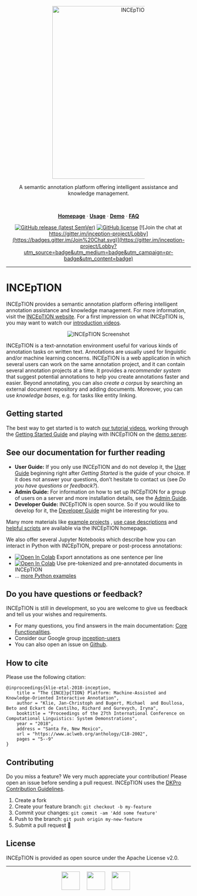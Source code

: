 <div align="center">
  <a href="https://inception-project.github.io/">
    <img width="471" style="max-width:50%;" src="inception/inception-doc/src/main/resources/META-INF/asciidoc/inception-logo.png"  alt="INCEpTION Logo"/>
  </a>
  <p>
    A semantic annotation platform offering intelligent assistance and knowledge management.
  </p>
  <br/>
  <p>
    <a href="https://inception-project.github.io/"><strong>Homepage</strong></a> ·
    <a href="https://inception-project.github.io/documentation/latest/user-guide"><strong>Usage</strong></a> ·
    <a href="https://morbo.ukp.informatik.tu-darmstadt.de/demo"><strong>Demo</strong></a>  ·  
    <a href="https://inception-project.github.io/documentation/latest/user-guide#sect_faq"><strong>FAQ</strong></a>
  </p>
  <p>

[![GitHub release (latest SemVer)](https://img.shields.io/github/v/release/inception-project/inception)](https://github.com/inception-project/inception/releases/latest)
[![GitHub license](https://img.shields.io/github/license/inception-project/inception)](https://github.com/inception-project/inception/blob/master/LICENSE.txt)
[![Join the chat at https://gitter.im/inception-project/Lobby](https://badges.gitter.im/Join%20Chat.svg)](https://gitter.im/inception-project/Lobby?utm_source=badge&utm_medium=badge&utm_campaign=pr-badge&utm_content=badge)

  </p>

</div>

---

# INCEpTION

INCEpTION provides a semantic annotation platform offering intelligent annotation assistance and knowledge management.
For more information, visit the [INCEpTION website](https://inception-project.github.io/). For a first impression on
what INCEpTION is, you may want to watch
our [introduction videos](https://www.youtube.com/watch?v=Ely8eBKqiSI&list=PL5Hz5pttaj96SlXHGRZf8KzlYvpVHIoL-).

<div align="center" style="margin: 10px">
    <img src="https://inception-project.github.io/images/screenshot-annotation.png" alt="INCEpTION Screenshot" />
</div>

INCEpTION is a text-annotation environment useful for various kinds of annotation tasks on written text. Annotations are
usually used for linguistic and/or machine learning concerns. INCEpTION is a web application in which several users can
work on the same annotation project, and it can contain several annotation projects at a time. It provides a *recommender system* 
that suggest potential annotations to help you create annotations faster and easier. Beyond annotating, you can also *create a corpus*
by searching an external document repository and adding documents. Moreover, you can use *knowledge bases*, e.g. for
tasks like entity linking.

## Getting started

The best way to get started is to
watch [our tutorial videos](https://www.youtube.com/watch?v=Ely8eBKqiSI&list=PL5Hz5pttaj96SlXHGRZf8KzlYvpVHIoL-),
working through
the [Getting Started Guide](https://inception-project.github.io/documentation/latest/user-guide#sect_core_funct) and
playing with INCEpTION on the [demo server](https://morbo.ukp.informatik.tu-darmstadt.de/demo).

## See our documentation for further reading

- **User Guide:** If you only use INCEpTION and do not develop it,
  the [User Guide](https://inception-project.github.io/documentation/latest/user-guide#sect_core_funct) beginning right
  after *Getting Started* is the guide of your choice. If it does not answer your questions, don’t hesitate to contact
  us (see *Do you have questions or feedback?*).
- **Admin Guide:** For information on how to set up INCEpTION for a group of users on a server and more installation
  details, see the [Admin Guide](https://inception-project.github.io/documentation/latest/admin-guide).
- **Developer Guide:** INCEpTION is open source. So if you would like to develop for it,
  the [Developer Guide](https://inception-project.github.io/documentation/latest/developer-guide) might be interesting
  for you.

Many more materials like [example projects](https://inception-project.github.io/example-projects/)
, [use case descriptions](https://inception-project.github.io/use-cases/)
and [helpful scripts](https://inception-project.github.io/example-projects/python/) are available via the INCEpTION
homepage.

We also offer several Jupyter Notebooks which describe how you can interact in Python with INCEpTION, prepare or 
post-process annotations:

- [![Open In Colab](https://colab.research.google.com/assets/colab-badge.svg)](https://colab.research.google.com/github/inception-project/inception/blob/master/notebooks/annotations_as_one_sentence_and_label_per_line.ipynb) Export annotations as one sentence per line
- [![Open In Colab](https://colab.research.google.com/assets/colab-badge.svg)](https://colab.research.google.com/github/inception-project/inception/blob/master/notebooks/using_pretokenized_and_preannotated_text.ipynb) Use pre-tokenized and pre-annotated documents in INCEpTION
- ... [more Python examples](https://inception-project.github.io/example-projects/python/)


## Do you have questions or feedback?

INCEpTION is still in development, so you are welcome to give us feedback and tell us your wishes and requirements.

- For many questions, you find answers in the main documentation: [Core Functionalities](https://inception-project.github.io/documentation/latest/user-guide#sect_core_funct).
- Consider our Google group [inception-users](https://groups.google.com/forum/#!forum/inception-users)
- You can also open an issue on [Github](https://github.com/inception-project/inception/issues).

## How to cite

Please use the following citation:

    @inproceedings{klie-etal-2018-inception,
        title = "The {INCE}p{TION} Platform: Machine-Assisted and Knowledge-Oriented Interactive Annotation",
        author = "Klie, Jan-Christoph and Bugert, Michael  and Boullosa, Beto and Eckart de Castilho, Richard and Gurevych, Iryna",
        booktitle = "Proceedings of the 27th International Conference on Computational Linguistics: System Demonstrations",
        year = "2018",
        address = "Santa Fe, New Mexico",
        url = "https://www.aclweb.org/anthology/C18-2002",
        pages = "5--9"
    }

## Contributing

Do you miss a feature? We very much appreciate your contribution! Please open an issue before sending a pull request.
INCEpTION uses the [DKPro Contribution Guidelines](https://dkpro.github.io/contributing).

1. Create a fork
2. Create your feature branch: `git checkout -b my-feature`
3. Commit your changes: `git commit -am 'Add some feature'`
4. Push to the branch: `git push origin my-new-feature`
5. Submit a pull request 🚀

## License

INCEpTION is provided as open source under the Apache License v2.0.

---

<div align="center">
<img height="50" style="margin-right: 15px" src="https://inception-project.github.io/images/logos/tud_logo.gif">
<img height="50" style="margin-right: 15px" src="https://inception-project.github.io/images/logos/ukp-lab.png">
<img height="50" style="margin-right: 15px" src="https://inception-project.github.io/images/logos/dfg_logo_schriftzug_blau_foerderung.jpg">
</div>

